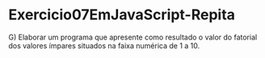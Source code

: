 # Exercicio07EmJavaScript-Repita
G) Elaborar  um  programa  que  apresente  como  resultado  o  valor  do  fatorial  dos  valores  ímpares situados na faixa numérica de 1 a 10. 
